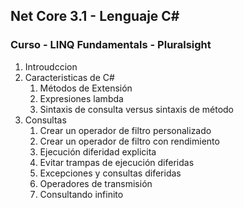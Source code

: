 ## Net Core 3.1 - Lenguaje C# 

### Curso - LINQ Fundamentals - Pluralsight

1. Introudccion
2. Caracteristicas de C#
    1. Métodos de Extensión
    2. Expresiones lambda
    3. Sintaxis de consulta versus sintaxis de método
3. Consultas
    1. Crear un operador de filtro personalizado
    2. Crear un operador de filtro con rendimiento
    3. Ejecución diferidad explicita
    4. Evitar trampas de ejecución diferidas
    5. Excepciones y consultas diferidas
    6. Operadores de transmisión
    7. Consultando infinito